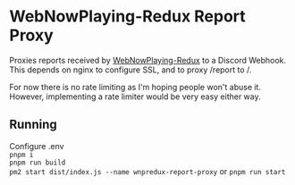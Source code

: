 # WebNowPlaying-Redux Report Proxy
Proxies reports received by [WebNowPlaying-Redux](https://github.com/keifufu/WebNowPlaying-Redux) to a Discord Webhook.  
This depends on nginx to configure SSL, and to proxy /report to /.

For now there is no rate limiting as I'm hoping people won't abuse it.  
However, implementing a rate limiter would be very easy either way.

## Running
Configure .env  
`pnpm i`  
`pnpm run build`  
`pm2 start dist/index.js --name wnpredux-report-proxy` or `pnpm run start`